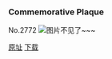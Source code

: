 ### Commemorative Plaque
No.2772
![图片不见了~~~](https://imgs.xkcd.com/comics/commemorative_plaque.png)

[原址](https://xkcd.com//2772) [下载](https://imgs.xkcd.com/comics/commemorative_plaque.png)

